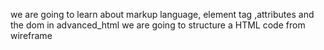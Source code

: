 we are going to learn about markup language, element tag ,attributes and the dom in advanced_html
we are going to structure a HTML code from wireframe
